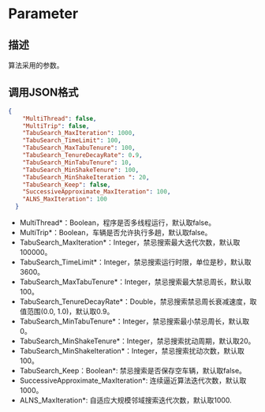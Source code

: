 # Parameter

## 描述

算法采用的参数。

## 调用JSON格式

```json
{
    "MultiThread": false,
    "MultiTrip": false,
    "TabuSearch_MaxIteration": 1000,
    "TabuSearch_TimeLimit": 100,
    "TabuSearch_MaxTabuTenure": 100,
    "TabuSearch_TenureDecayRate": 0.9,
    "TabuSearch_MinTabuTenure": 10,
    "TabuSearch_MinShakeTenure": 100,
    "TabuSearch_MinShakeIteration ": 20,
    "TabuSearch_Keep": false,
    "SuccessiveApproximate_MaxIteration": 100,
    "ALNS_MaxIteration": 100
  }
```
* MultiThread\*：Boolean，程序是否多线程运行，默认取false。
* MultiTrip\*：Boolean，车辆是否允许执行多趟，默认取false。
* TabuSearch_MaxIteration\*：Integer，禁忌搜索最大迭代次数，默认取100000。
* TabuSearch_TimeLimit\*：Integer，禁忌搜索运行时限，单位是秒，默认取3600。
* TabuSearch_MaxTabuTenure\*：Integer，禁忌搜索最大禁忌周长，默认取100。
* TabuSearch_TenureDecayRate\*：Double，禁忌搜索禁忌周长衰减速度，取值范围(0.0, 1.0)，默认取0.9。
* TabuSearch_MinTabuTenure\*：Integer，禁忌搜索最小禁忌周长，默认取0。
* TabuSearch_MinShakeTenure\*：Integer，禁忌搜索扰动周期，默认取20。
* TabuSearch_MinShakeIteration\*：Integer，禁忌搜索扰动次数，默认取100。
* TabuSearch_Keep：Boolean\*: 禁忌搜索是否保存空车辆，默认取false。
* SuccessiveApproximate_MaxIteration\*: 连续逼近算法迭代次数，默认取1000。
* ALNS_MaxIteration\*: 自适应大规模邻域搜索迭代次数，默认取1000.
